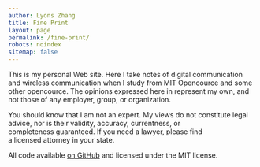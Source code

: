 ```yaml
---
author: Lyons Zhang
title: Fine Print
layout: page
permalink: /fine-print/
robots: noindex
sitemap: false
---
```


This is my personal Web site. Here I take notes of digital communication and wireless communication when I study from MIT Opencource and some other opencource. The opinions expressed here in represent my own, and not those of any employer, group, or organization.

You should know that I am not an expert. My views do not constitute legal advice, nor is their validity, accuracy, currentness, or completeness guaranteed. If you need a lawyer, please find a licensed attorney in your state.

All code available [on GitHub](https://github.com) and licensed under the MIT license.
